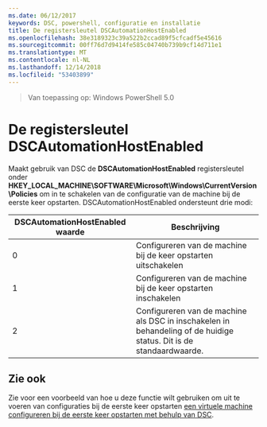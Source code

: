 ```yaml
---
ms.date: 06/12/2017
keywords: DSC, powershell, configuratie en installatie
title: De registersleutel DSCAutomationHostEnabled
ms.openlocfilehash: 38e3189323c39a522b2ccad89f5cfcadf5e45616
ms.sourcegitcommit: 00ff76d7d9414fe585c04740b739b9cf14d711e1
ms.translationtype: MT
ms.contentlocale: nl-NL
ms.lasthandoff: 12/14/2018
ms.locfileid: "53403899"
---
```

>Van toepassing op: Windows PowerShell 5.0

# <a name="dscautomationhostenabled-registry-key"></a>De registersleutel DSCAutomationHostEnabled

Maakt gebruik van DSC de **DSCAutomationHostEnabled** registersleutel onder **HKEY_LOCAL_MACHINE\SOFTWARE\Microsoft\Windows\CurrentVersion\Policies** om in te schakelen van de configuratie van de machine bij de eerste keer opstarten.
DSCAutomationHostEnabled ondersteunt drie modi:

|  DSCAutomationHostEnabled waarde  |  Beschrijving   |
|---|---|
0 | Configureren van de machine bij de keer opstarten uitschakelen |
1 | Configureren van de machine bij de keer opstarten inschakelen |
2 | Configureren van de machine als DSC in inschakelen in behandeling of de huidige status. Dit is de standaardwaarde. |

## <a name="see-also"></a>Zie ook

Zie voor een voorbeeld van hoe u deze functie wilt gebruiken om uit te voeren van configuraties bij de eerste keer opstarten [een virtuele machine configureren bij de eerste keer opstarten met behulp van DSC](bootstrapDsc.md).